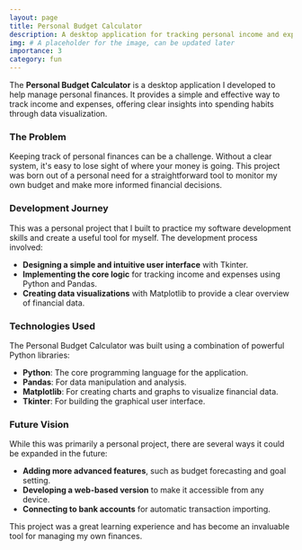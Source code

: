 ```yaml
---
layout: page
title: Personal Budget Calculator
description: A desktop application for tracking personal income and expenses
img: # A placeholder for the image, can be updated later
importance: 3
category: fun
---
```


The **Personal Budget Calculator** is a desktop application I developed to help manage personal finances. It provides a simple and effective way to track income and expenses, offering clear insights into spending habits through data visualization.

### The Problem

Keeping track of personal finances can be a challenge. Without a clear system, it's easy to lose sight of where your money is going. This project was born out of a personal need for a straightforward tool to monitor my own budget and make more informed financial decisions.

### Development Journey

This was a personal project that I built to practice my software development skills and create a useful tool for myself. The development process involved:

- **Designing a simple and intuitive user interface** with Tkinter.
- **Implementing the core logic** for tracking income and expenses using Python and Pandas.
- **Creating data visualizations** with Matplotlib to provide a clear overview of financial data.

### Technologies Used

The Personal Budget Calculator was built using a combination of powerful Python libraries:

- **Python**: The core programming language for the application.
- **Pandas**: For data manipulation and analysis.
- **Matplotlib**: For creating charts and graphs to visualize financial data.
- **Tkinter**: For building the graphical user interface.

### Future Vision

While this was primarily a personal project, there are several ways it could be expanded in the future:

- **Adding more advanced features**, such as budget forecasting and goal setting.
- **Developing a web-based version** to make it accessible from any device.
- **Connecting to bank accounts** for automatic transaction importing.

This project was a great learning experience and has become an invaluable tool for managing my own finances. 